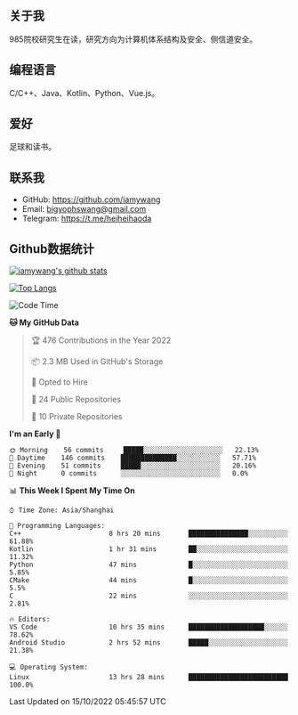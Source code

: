 ## 关于我

985院校研究生在读，研究方向为计算机体系结构及安全、侧信道安全。

## 编程语言

C/C++、Java、Kotlin、Python、Vue.js。

## 爱好

足球和读书。

## 联系我

- GitHub: https://github.com/iamywang
- Email: bigyophswang@gmail.com
- Telegram: https://t.me/heiheihaoda

## Github数据统计

[![iamywang's github stats](https://github-readme-stats.vercel.app/api?username=iamywang&count_private=true&show_icons=true)]()

[![Top Langs](https://github-readme-stats.vercel.app/api/top-langs/?username=iamywang&layout=compact)]()

<!--START_SECTION:waka-->
![Code Time](http://img.shields.io/badge/Code%20Time-606%20hrs%2051%20mins-blue)

**🐱 My GitHub Data** 

> 🏆 476 Contributions in the Year 2022
 > 
> 📦 2.3 MB Used in GitHub's Storage 
 > 
> 💼 Opted to Hire
 > 
> 📜 24 Public Repositories 
 > 
> 🔑 10 Private Repositories  
 > 
**I'm an Early 🐤** 

```text
🌞 Morning    56 commits     █████░░░░░░░░░░░░░░░░░░░░   22.13% 
🌆 Daytime    146 commits    ██████████████░░░░░░░░░░░   57.71% 
🌃 Evening    51 commits     █████░░░░░░░░░░░░░░░░░░░░   20.16% 
🌙 Night      0 commits      ░░░░░░░░░░░░░░░░░░░░░░░░░   0.0%

```


📊 **This Week I Spent My Time On** 

```text
⌚︎ Time Zone: Asia/Shanghai

💬 Programming Languages: 
C++                      8 hrs 20 mins       ███████████████░░░░░░░░░░   61.88% 
Kotlin                   1 hr 31 mins        ██░░░░░░░░░░░░░░░░░░░░░░░   11.32% 
Python                   47 mins             █░░░░░░░░░░░░░░░░░░░░░░░░   5.85% 
CMake                    44 mins             █░░░░░░░░░░░░░░░░░░░░░░░░   5.5% 
C                        22 mins             ░░░░░░░░░░░░░░░░░░░░░░░░░   2.81%

🔥 Editors: 
VS Code                  10 hrs 35 mins      ███████████████████░░░░░░   78.62% 
Android Studio           2 hrs 52 mins       █████░░░░░░░░░░░░░░░░░░░░   21.38%

💻 Operating System: 
Linux                    13 hrs 28 mins      █████████████████████████   100.0%

```


 Last Updated on 15/10/2022 05:45:57 UTC
<!--END_SECTION:waka-->
